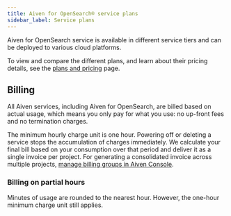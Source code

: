 ```yaml
---
title: Aiven for OpenSearch® service plans
sidebar_label: Service plans
---
```


Aiven for OpenSearch service is available in different service tiers and
can be deployed to various cloud platforms.

To view and compare the different plans, and learn about their pricing
details, see the [plans and
pricing](https://aiven.io/pricing?product=opensearch&tab=plan-pricing)
page.

## Billing

All Aiven services, including Aiven for OpenSearch, are billed based on
actual usage, which means you only pay for what you use: no up-front
fees and no termination charges.

The minimum hourly charge unit is one hour. Powering off or deleting a
service stops the accumulation of charges immediately. We calculate your
final bill based on your consumption over that period and deliver it as
a single invoice per project. For generating a consolidated invoice
across multiple projects, [manage billing groups in Aiven
Console](/docs/platform/howto/use-billing-groups).

### Billing on partial hours

Minutes of usage are rounded to the nearest hour. However, the one-hour
minimum charge unit still applies.
